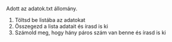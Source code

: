 Adott az adatok.txt állomány.
1. Töltsd be listába az adatokat
2. Összegezd a lista adatait és írasd is ki
3. Számold meg, hogy hány páros szám van benne és írasd is ki
